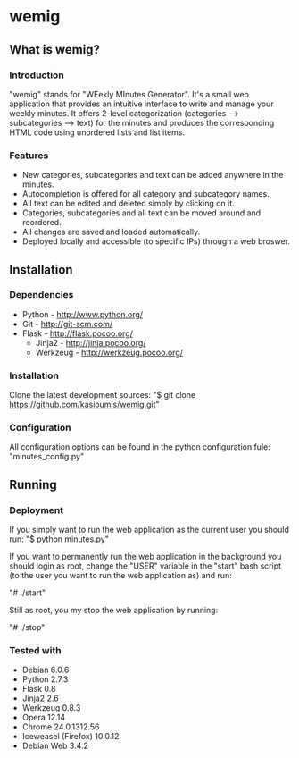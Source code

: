 wemig
=====

What is wemig?
--------------

### Introduction

"wemig" stands for "WEekly MInutes Generator". It's a small web application
that provides an intuitive interface to write and manage your weekly minutes.
It offers 2-level categorization (categories --> subcategories --> text) for
the minutes and produces the corresponding HTML code using unordered lists and
list items.

### Features

* New categories, subcategories and text can be added anywhere in the minutes.
* Autocompletion is offered for all category and subcategory names.
* All text can be edited and deleted simply by clicking on it.
* Categories, subcategories and all text can be moved around and reordered.
* All changes are saved and loaded automatically.
* Deployed locally and accessible (to specific IPs) through a web broswer.

Installation
------------

### Dependencies

* Python - http://www.python.org/
* Git - http://git-scm.com/
* Flask - http://flask.pocoo.org/
    * Jinja2 - http://jinja.pocoo.org/
    * Werkzeug - http://werkzeug.pocoo.org/

### Installation

Clone the latest development sources:
"$ git clone https://github.com/kasioumis/wemig.git"

### Configuration

All configuration options can be found in the python configuration fule:
"minutes_config.py"

Running
-------

### Deployment

If you simply want to run the web application as the current user you should run:
"$ python minutes.py"

If you want to permanently run the web application in the background you should
login as root, change the "USER" variable in the "start" bash script (to the
user you want to run the web application as) and run:

"# ./start"

Still as root, you my stop the web application by running:

"# ./stop"

### Tested with

* Debian 6.0.6
* Python 2.7.3
* Flask 0.8
* Jinja2 2.6
* Werkzeug 0.8.3
* Opera 12.14
* Chrome 24.0.1312.56
* Iceweasel (Firefox) 10.0.12
* Debian Web 3.4.2
